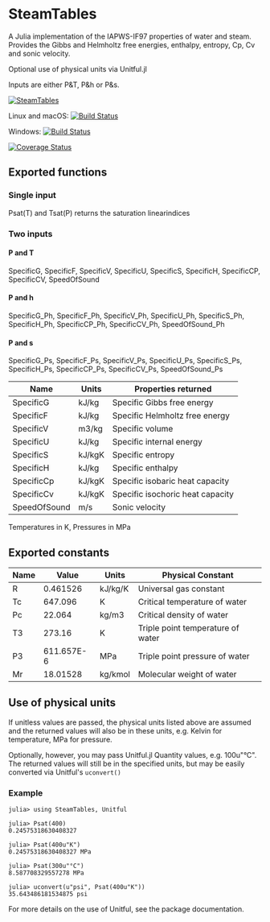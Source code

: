 # SteamTables

A Julia implementation of the IAPWS-IF97 properties of water and steam.
Provides the Gibbs and Helmholtz free energies, enthalpy, entropy, Cp, Cv and sonic velocity.

Optional use of physical units via Unitful.jl

Inputs are either P&T, P&h or P&s.


[![SteamTables](http://pkg.julialang.org/badges/SteamTables_0.6.svg)](http://pkg.julialang.org/?pkg=SteamTables)

Linux and macOS: [![Build Status](https://travis-ci.org/braamvandyk/SteamTables.jl.svg?branch=master)](https://travis-ci.org/braamvandyk/SteamTables.jl)

Windows: [![Build Status](https://ci.appveyor.com/api/projects/status/github/braamvandyk/SteamTables.jl?branch=master&svg=true)](https://ci.appveyor.com/project/braamvandyk/SteamTables-jl/branch/master)

[![Coverage Status](https://coveralls.io/repos/braamvandyk/SteamTables.jl/badge.svg?branch=master)](https://coveralls.io/r/braamvandyk/SteamTables.jl?branch=master)

## Exported functions

### Single input

  Psat(T) and Tsat(P) returns the saturation linearindices

### Two inputs

#### P and T

  SpecificG, SpecificF, SpecificV, SpecificU, SpecificS, SpecificH, SpecificCP, SpecificCV, SpeedOfSound

#### P and h

  SpecificG_Ph, SpecificF_Ph, SpecificV_Ph, SpecificU_Ph, SpecificS_Ph, SpecificH_Ph, SpecificCP_Ph, SpecificCV_Ph, SpeedOfSound_Ph

#### P and s

  SpecificG_Ps, SpecificF_Ps, SpecificV_Ps, SpecificU_Ps, SpecificS_Ps, SpecificH_Ps, SpecificCP_Ps, SpecificCV_Ps, SpeedOfSound_Ps

Name         |Units  |Properties returned
-------------|-------|-------------------
SpecificG    |kJ/kg  |Specific Gibbs free energy
SpecificF    |kJ/kg  |Specific Helmholtz free energy
SpecificV    |m3/kg  |Specific volume
SpecificU    |kJ/kg  |Specific internal energy
SpecificS    |kJ/kgK |Specific entropy
SpecificH    |kJ/kg  |Specific enthalpy
SpecificCp   |kJ/kgK |Specific isobaric heat capacity
SpecificCv   |kJ/kgK |Specific isochoric heat capacity
SpeedOfSound |m/s    |Sonic velocity

Temperatures in K, Pressures in MPa


## Exported constants

Name |Value      |Units   |Physical Constant
-----|-----------|--------|-------------------
R    |0.461526   |kJ/kg/K |Universal gas constant
Tc   |647.096    |K       |Critical temperature of water
Pc   |22.064     |kg/m3   |Critical density of water
T3   |273.16     |K       |Triple point temperature of water
P3   |611.657E-6 |MPa     |Triple point pressure of water
Mr   |18.01528   |kg/kmol |Molecular weight of water

## Use of physical units

If unitless values are passed, the physical units listed above are assumed and the returned values will also be in these units, e.g. Kelvin for temperature, MPa for pressure.

Optionally, however, you may pass Unitful.jl Quantity values, e.g. 100u"°C". The returned values will still be in the specified units, but may be easily converted via Unitful's `uconvert()`

### Example
```
julia> using SteamTables, Unitful

julia> Psat(400)
0.24575318630408327

julia> Psat(400u"K")
0.24575318630408327 MPa

julia> Psat(300u"°C")
8.587708329557278 MPa

julia> uconvert(u"psi", Psat(400u"K"))
35.643486181534875 psi
```

For more details on the use of Unitful, see the package documentation.

